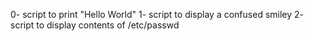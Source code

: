 0- script to print "Hello World"
1- script to display a confused smiley
2- script to display contents of /etc/passwd
